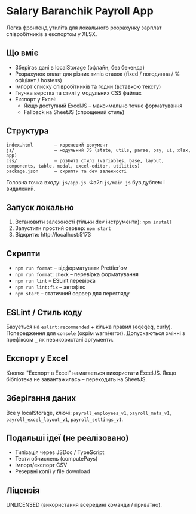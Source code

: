 # Salary Baranchik Payroll App

Легка фронтенд утиліта для локального розрахунку зарплат співробітників з експортом у XLSX.

## Що вміє
- Зберігає дані в localStorage (офлайн, без бекенда)
- Розрахунок оплат для різних типів ставок (fixed / погодинна / % офіціант / hostess)
- Імпорт списку співробітників та годин (вставкою тексту)
- Гнучка верстка та стилі у модульних CSS файлах
- Експорт у Excel:
  - Якщо доступний ExcelJS – максимально точне форматування
  - Fallback на SheetJS (спрощений стиль)

## Структура
```
index.html        – кореневий документ
js/               – модульний JS (state, utils, parse, pay, ui, xlsx, app)
css/              – розбиті стилі (variables, base, layout, components, table, modal, excel-editor, utilities)
package.json      – скрипти та dev залежності
```

Головна точка входу: `js/app.js`. Файл `js/main.js` був дублем і видалений.

## Запуск локально
1. Встановити залежності (тільки dev інструменти): `npm install`
2. Запустити простий сервер: `npm start`
3. Відкрити: http://localhost:5173

## Скрипти
- `npm run format` – відформатувати Prettier'ом
- `npm run format:check` – перевірка форматування
- `npm run lint` – ESLint перевірка
- `npm run lint:fix` – автофікс
- `npm start` – статичний сервер для перегляду

## ESLint / Стиль коду
Базується на `eslint:recommended` + кілька правил (eqeqeq, curly). Попередження для `console` (окрім warn/error). Допускаються змінні з префіксом `_` як невикористані аргументи.

## Експорт у Excel
Кнопка "Експорт в Excel" намагається використати ExcelJS. Якщо бібліотека не завантажилась – переходить на SheetJS.

## Зберігання даних
Все у localStorage, ключі: `payroll_employees_v1`, `payroll_meta_v1`, `payroll_excel_layout_v1`, `payroll_settings_v1`.

## Подальші ідеї (не реалізовано)
- Типізація через JSDoc / TypeScript
- Тести обчислень (computePays)
- Імпорт/експорт CSV
- Резервні копії у file download

## Ліцензія
UNLICENSED (використання всередині команди / приватно).
